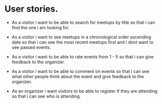 # User stories.

- As a visitor i want to be able to search for meetups by title so that i can find the one i am looking for.

- As a visitor i want to see meetups in a chronological order ascending date so that i can see the most recent meetups first and i dont want to see passed events.

- As a visitor i want to be able to rate events from 1 - 5 so that i can give feedback to the organizer.

- As a visitor i want to be able to comment on events so that i can see what other people think about the event and give feedback to the organizer.

- As an organizer i want visitors to be able to register if they are attending so that i can see who is attending.



